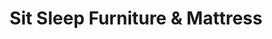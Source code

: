 ---
title: "Sit Sleep Furniture & Mattress"
url: /saint-louis/sit-sleep-furniture-und-mattress/
shop: Möbel
---